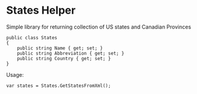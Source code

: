 ﻿# States Helper

Simple library for returning collection of US states and Canadian Provinces

```
public class States
{
    public string Name { get; set; }
    public string Abbreviation { get; set; }
    public string Country { get; set; }
}
```

Usage:

```
var states = States.GetStatesFromXml();
```